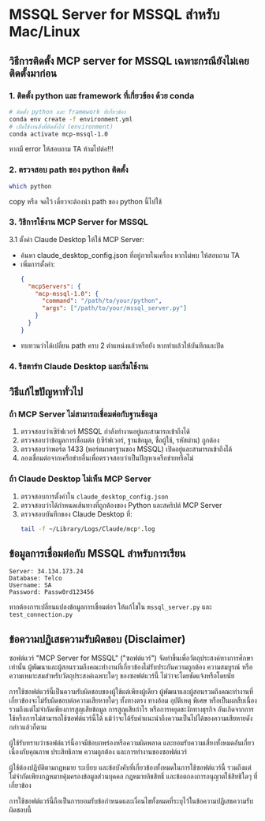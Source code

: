 # MSSQL Server for MSSQL สำหรับ Mac/Linux


## วิธีการติดตั้ง MCP server for MSSQL เฉพาะกรณียังไม่เคยติดตั้งมาก่อน

### 1. ติดตั้ง python และ framework ที่เกี่ยวข้อง ด้วย conda
```bash
# ติดตั้ง python และ framework ที่เกี่ยวข้อง
conda env create -f environment.yml
# เปิดใช้งานสิ่งที่ติดตั้งไป (environment)
conda activate mcp-mssql-1.0
```

หากมี error ให้สอบถาม TA ห้ามไปต่อ!!!

### 2. ตรวจสอบ path ของ python ติดตั้ง
```bash
which python
```

copy หรือ จดไว้ เดี๋ยวจะต้องนำ path ของ python นี้ไปใช้

### 3. วิธีการใช้งาน MCP Server for MSSQL
3.1 ตั้งค่า Claude Desktop ให้ใช้ MCP Server:
   - ค้นหา claude_desktop_config.json ที่อยู่ภายในเครื่อง หากไม่พบ ให้สอบถาม TA
   - เพิ่มการตั้งค่า:
     ```json
     {
       "mcpServers": {
         "mcp-mssql-1.0": {
           "command": "/path/to/your/python",
           "args": ["/path/to/your/mssql_server.py"]
         }
       }
     }
     ```
   - ทบทวนว่าได้เปลี่ยน path ครบ 2 ตำแหน่งแล้วหรือยัง หากทำแล้วให้บันทึกและปิด

### 4. รีสตาร์ท Claude Desktop และเริ่มใช้งาน

## วิธีแก้ไขปัญหาทั่วไป

### ถ้า MCP Server ไม่สามารถเชื่อมต่อกับฐานข้อมูล

1. ตรวจสอบว่าเซิร์ฟเวอร์ MSSQL กำลังทำงานอยู่และสามารถเข้าถึงได้
2. ตรวจสอบว่าข้อมูลการเชื่อมต่อ (เซิร์ฟเวอร์, ฐานข้อมูล, ชื่อผู้ใช้, รหัสผ่าน) ถูกต้อง
3. ตรวจสอบว่าพอร์ต 1433 (พอร์ตมาตรฐานของ MSSQL) เปิดอยู่และสามารถเข้าถึงได้
4. ลองเชื่อมต่อจากเครือข่ายอื่นเพื่อตรวจสอบว่าเป็นปัญหาเครือข่ายหรือไม่

### ถ้า Claude Desktop ไม่เห็น MCP Server

1. ตรวจสอบการตั้งค่าใน `claude_desktop_config.json`
2. ตรวจสอบว่าได้กำหนดเส้นทางที่ถูกต้องของ Python และสคริปต์ MCP Server
3. ตรวจสอบบันทึกของ Claude Desktop ที่:
   ```bash
   tail -f ~/Library/Logs/Claude/mcp*.log
   ```

## ข้อมูลการเชื่อมต่อกับ MSSQL สำหรับการเรียน

```
Server: 34.134.173.24
Database: Telco
Username: SA
Password: Passw0rd123456
```

หากต้องการเปลี่ยนแปลงข้อมูลการเชื่อมต่อฯ ให้แก้ไขใน `mssql_server.py` และ `test_connection.py`

## ข้อความปฏิเสธความรับผิดชอบ (Disclaimer)

ซอฟต์แวร์ "MCP Server for MSSQL" ("ซอฟต์แวร์") จัดทำขึ้นเพื่อวัตถุประสงค์ทางการศึกษาเท่านั้น ผู้พัฒนาและผู้สอนรวมถึงคณะทำงานที่เกี่ยวข้องไม่รับประกันความถูกต้อง ความสมบูรณ์ หรือความเหมาะสมสำหรับวัตถุประสงค์เฉพาะใดๆ ของซอฟต์แวร์นี้ ไม่ว่าจะโดยชัดแจ้งหรือโดยนัย

การใช้ซอฟต์แวร์นี้เป็นความรับผิดชอบของผู้ใช้แต่เพียงผู้เดียว ผู้พัฒนาและผู้สอนรวมถึงคณะทำงานที่เกี่ยวข้องจะไม่รับผิดชอบต่อความเสียหายใดๆ ทั้งทางตรง ทางอ้อม อุบัติเหตุ พิเศษ หรือเป็นผลสืบเนื่อง รวมถึงแต่ไม่จำกัดเพียงการสูญเสียข้อมูล การสูญเสียกำไร หรือการหยุดชะงักทางธุรกิจ อันเกิดจากการใช้หรือการไม่สามารถใช้ซอฟต์แวร์นี้ได้ แม้ว่าจะได้รับคำแนะนำถึงความเป็นไปได้ของความเสียหายดังกล่าวแล้วก็ตาม

ผู้ใช้รับทราบว่าซอฟต์แวร์นี้อาจมีข้อบกพร่องหรือความผิดพลาด และยอมรับความเสี่ยงทั้งหมดอันเกี่ยวเนื่องกับคุณภาพ ประสิทธิภาพ ความถูกต้อง และการทำงานของซอฟต์แวร์

ผู้ใช้ต้องปฏิบัติตามกฎหมาย ระเบียบ และข้อบังคับที่เกี่ยวข้องทั้งหมดในการใช้ซอฟต์แวร์นี้ รวมถึงแต่ไม่จำกัดเพียงกฎหมายคุ้มครองข้อมูลส่วนบุคคล กฎหมายลิขสิทธิ์ และข้อตกลงการอนุญาตใช้สิทธิใดๆ ที่เกี่ยวข้อง

การใช้ซอฟต์แวร์นี้ถือเป็นการยอมรับข้อกำหนดและเงื่อนไขทั้งหมดที่ระบุไว้ในข้อความปฏิเสธความรับผิดชอบนี้